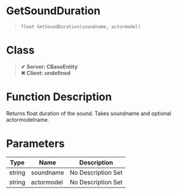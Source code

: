 # GetSoundDuration
> `float GetSoundDuration(soundname, actormodel)`
# Class
> __✔ Server: CBaseEntity__  
> __✖ Client: undefined__  
# Function Description
Returns float duration of the sound. Takes soundname and optional actormodelname.
# Parameters
Type|Name|Description
--|--|--
string|soundname|No Description Set
string|actormodel|No Description Set

